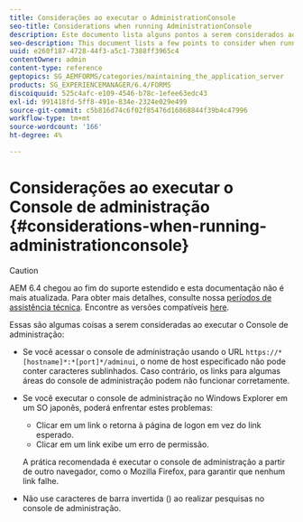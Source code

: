 ```yaml
---
title: Considerações ao executar o AdministrationConsole
seo-title: Considerations when running AdministrationConsole
description: Este documento lista alguns pontos a serem considerados ao executar o Console de Administração.
seo-description: This document lists a few points to consider when running Administration Console.
uuid: e260f187-4728-44f3-a5c1-7388ff3965c4
contentOwner: admin
content-type: reference
geptopics: SG_AEMFORMS/categories/maintaining_the_application_server
products: SG_EXPERIENCEMANAGER/6.4/FORMS
discoiquuid: 525c4afc-e109-4546-b78c-1efee63edc43
exl-id: 991418fd-5ff8-491e-834e-2324e029e499
source-git-commit: c5b816d74c6f02f85476d16868844f39b4c47996
workflow-type: tm+mt
source-wordcount: '166'
ht-degree: 4%

---
```


# Considerações ao executar o Console de administração {#considerations-when-running-administrationconsole}

>[!CAUTION]
>
>AEM 6.4 chegou ao fim do suporte estendido e esta documentação não é mais atualizada. Para obter mais detalhes, consulte nossa [períodos de assistência técnica](https://helpx.adobe.com/br/support/programs/eol-matrix.html). Encontre as versões compatíveis [here](https://experienceleague.adobe.com/docs/).

Essas são algumas coisas a serem consideradas ao executar o Console de administração:

* Se você acessar o console de administração usando o URL `https://*[hostname]*:*[port]*/adminui`, o nome de host especificado não pode conter caracteres sublinhados. Caso contrário, os links para algumas áreas do console de administração podem não funcionar corretamente.
* Se você executar o console de administração no Windows Explorer em um SO japonês, poderá enfrentar estes problemas:

   * Clicar em um link o retorna à página de logon em vez do link esperado.
   * Clicar em um link exibe um erro de permissão.

   A prática recomendada é executar o console de administração a partir de outro navegador, como o Mozilla Firefox, para garantir que nenhum link falhe.

* Não use caracteres de barra invertida () ao realizar pesquisas no console de administração.
